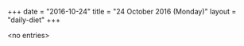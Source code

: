 +++
date = "2016-10-24"
title = "24 October 2016 (Monday)"
layout = "daily-diet"
+++


\<no entries\>
